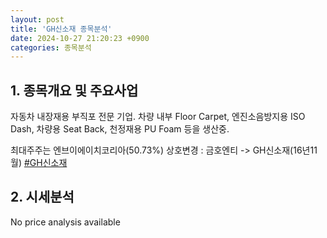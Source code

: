 ```yaml
---
layout: post
title: 'GH신소재 종목분석'
date: 2024-10-27 21:20:23 +0900
categories: 종목분석
---
```


## 1. 종목개요 및 주요사업

자동차 내장재용 부직포 전문 기업. 차량 내부 Floor Carpet, 엔진소음방지용 ISO Dash, 차량용 Seat Back, 천정재용 PU Foam 등을 생산중.

최대주주는 엔브이에이치코리아(50.73%) 상호변경 : 금호엔티 -> GH신소재(16년11월)
[#GH신소재](#)

## 2. 시세분석

No price analysis available
